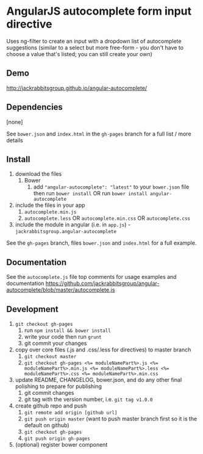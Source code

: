 # AngularJS autocomplete form input directive

Uses ng-filter to create an input with a dropdown list of autocomplete suggestions (similar to a select but more free-form - you don't have to choose a value that's listed; you can still create your own)

## Demo
http://jackrabbitsgroup.github.io/angular-autocomplete/

## Dependencies
[none]

See `bower.json` and `index.html` in the `gh-pages` branch for a full list / more details

## Install
1. download the files
	1. Bower
		1. add `"angular-autocomplete": "latest"` to your `bower.json` file then run `bower install` OR run `bower install angular-autocomplete`
2. include the files in your app
	1. `autocomplete.min.js`
	2. `autocomplete.less` OR `autocomplete.min.css` OR `autocomplete.css`
3. include the module in angular (i.e. in `app.js`) - `jackrabbitsgroup.angular-autocomplete`

See the `gh-pages` branch, files `bower.json` and `index.html` for a full example.


## Documentation
See the `autocomplete.js` file top comments for usage examples and documentation
https://github.com/jackrabbitsgroup/angular-autocomplete/blob/master/autocomplete.js


## Development

1. `git checkout gh-pages`
	1. run `npm install && bower install`
	2. write your code then run `grunt`
	3. git commit your changes
2. copy over core files (.js and .css/.less for directives) to master branch
	1. `git checkout master`
	2. `git checkout gh-pages <%= moduleNamePart%>.js <%= moduleNamePart%>.min.js <%= moduleNamePart%>.less <%= moduleNamePart%>.css <%= moduleNamePart%>.min.css`
3. update README, CHANGELOG, bower.json, and do any other final polishing to prepare for publishing
	1. git commit changes
	2. git tag with the version number, i.e. `git tag v1.0.0`
4. create github repo and push
	1. `git remote add origin [github url]`
	2. `git push origin master` (want to push master branch first so it is the default on github)
	3. `git checkout gh-pages`
	4. `git push origin gh-pages`
5. (optional) register bower component
